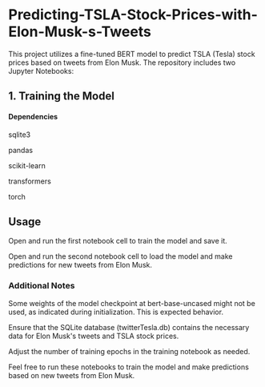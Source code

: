 # Predicting-TSLA-Stock-Prices-with-Elon-Musk-s-Tweets
This project utilizes a fine-tuned BERT model to predict TSLA (Tesla) stock prices based on tweets from Elon Musk. The repository includes two Jupyter Notebooks:

## 1. Training the Model

#### Dependencies
sqlite3

pandas

scikit-learn

transformers

torch

## Usage
Open and run the first notebook cell to train the model and save it.

Open and run the second notebook cell to load the model and make predictions for new tweets from Elon Musk.

### Additional Notes

Some weights of the model checkpoint at bert-base-uncased might not be used, as indicated during initialization. This is expected behavior.

Ensure that the SQLite database (twitterTesla.db) contains the necessary data for Elon Musk's tweets and TSLA stock prices.

Adjust the number of training epochs in the training notebook as needed.

Feel free to run these notebooks to train the model and make predictions based on new tweets from Elon Musk.
